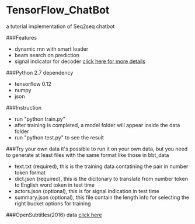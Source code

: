# TensorFlow_ChatBot
a tutorial implementation of Seq2seq chatbot

###Features
* dynamic rnn with smart loader
* beam search on prediction
* signal indicator for decoder [click here for more details](https://docs.google.com/gview?url=http://sudongqi.com/Documents/2016_02.pdf&embedded=true)

###Python 2.7 dependency
* tensorflow 0.12
* numpy
* json

###Instruction
* run "python train.py"
* after training is completed, a model folder will appear inside the data folder
* run "python test.py" to see the result

###Try your own data
it's possible to run it on your own data, but you need to generate at least files with the same format like those in bbt_data
* text.txt      (required), this is the training data contatining the pair in number token format
* dict.json     (required), this is the dicitonary to translate from number token to English word token in test time
* actors.json   (optional), this is for signal indication in test time
* summary.json  (optional), this file contain the length info for selecting the right bucket options for training

###OpenSubtitles(2016) data [click here](http://opus.lingfil.uu.se/OpenSubtitles2016.php)

